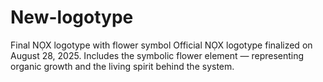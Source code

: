 # New-logotype
Final NỌX logotype with flower symbol
Official NỌX logotype finalized on August 28, 2025.
Includes the symbolic flower element — representing organic growth and the living spirit behind the system.

